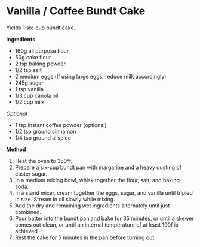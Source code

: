 # Vanilla / Coffee Bundt Cake

Yields 1 six-cup bundt cake.

**Ingredients**

* 160g all purpose flour
* 50g cake flour
* 2 tsp baking powder
* 1/2 tsp salt
* 2 medium eggs (If using large eggs, reduce milk accordingly)
* 245g sugar
* 1 tsp vanilla
* 1/3 cup canola oil
* 1/2 cup milk

*Optional*

* 1 tsp instant coffee powder (optional)
* 1/2 tsp ground cinnamon
* 1/4 tsp ground allspice

**Method**

1. Heat the oven to 350&deg;f.
2. Prepare a six-cup bundt pan with margarine and a heavy dusting of caster sugar.
3. In a medium mixing bowl, whisk together the flour, salt, and baking soda.
4. In a stand mixer, cream together the eggs, sugar, and vanilla until tripled in size. Stream in oil slowly while mixing.
5. Add the dry and remaining wet ingredients alternately until just combined.
6. Pour batter into the bundt pan and bake for 35 minutes, or until a skewer comes out clean, or until an internal temperature of at least 190f is achieved.
7. Rest the cake for 5 minutes in the pan before turning out.


